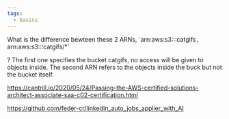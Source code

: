 ```yaml
---
tags:
  - basics
---
```

What is the difference bewteen these 2 ARNs, \`arn:aws:s3:::catgifs`, `arn:aws:s3:::catgifs/*`
<!--SR:!2024-08-31,3,250!2024-08-31,3,250-->
?
The first one specifies the bucket catgifs, no access will be given to objects inside.
The second ARN refers to the objects inside the buck but not the bucket itself.
<!--SR:!2024-08-31,3,250-->

https://cantrill.io/2020/05/24/Passing-the-AWS-certified-solutions-architect-associate-saa-c02-certification.html

https://github.com/feder-cr/linkedIn_auto_jobs_applier_with_AI